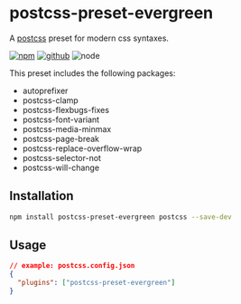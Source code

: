 # postcss-preset-evergreen

A [postcss] preset for modern css syntaxes.

[![npm][npm-badge]][npm-url]
[![github][github-badge]][github-url]
![node][node-badge]

[postcss]: https://postcss.org/
[npm-url]: https://www.npmjs.com/package/postcss-preset-evergreen
[npm-badge]: https://img.shields.io/npm/v/postcss-preset-evergreen.svg?style=flat-square&logo=npm
[github-url]: https://github.com/best-shot/postcss-preset-evergreen
[github-badge]: https://img.shields.io/npm/l/postcss-preset-evergreen.svg?style=flat-square&colorB=blue&logo=github
[node-badge]: https://img.shields.io/node/v/postcss-preset-evergreen.svg?style=flat-square&colorB=green&logo=node.js

This preset includes the following packages:

- autoprefixer
- postcss-clamp
- postcss-flexbugs-fixes
- postcss-font-variant
- postcss-media-minmax
- postcss-page-break
- postcss-replace-overflow-wrap
- postcss-selector-not
- postcss-will-change
  <!-- - postcss-color-functional-notation -->
  <!-- - postcss-gap-properties -->
  <!-- - postcss-overflow-shorthand -->
  <!-- - postcss-place -->

## Installation

```bash
npm install postcss-preset-evergreen postcss --save-dev
```

## Usage

```json
// example: postcss.config.json
{
  "plugins": ["postcss-preset-evergreen"]
}
```
